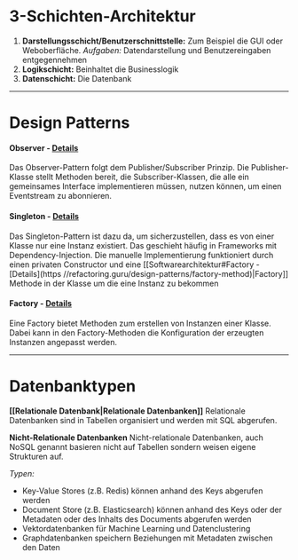 # 3-Schichten-Architektur
1. **Darstellungsschicht/Benutzerschnittstelle:** Zum Beispiel die GUI oder  Weboberfläche. *Aufgaben:* Datendarstellung und Benutzereingaben entgegennehmen
2. **Logikschicht:** Beinhaltet die Businesslogik
3. **Datenschicht:** Die Datenbank

---
# Design Patterns
#### Observer - [Details](https://refactoring.guru/design-patterns/observer)
Das Observer-Pattern folgt dem Publisher/Subscriber Prinzip. Die Publisher-Klasse stellt Methoden bereit, die Subscriber-Klassen, die alle ein gemeinsames Interface implementieren müssen, nutzen können, um einen Eventstream zu abonnieren.

#### Singleton - [Details](https://refactoring.guru/design-patterns/singleton)
Das Singleton-Pattern ist dazu da, um sicherzustellen, dass es von einer Klasse nur eine Instanz existiert. Das geschieht häufig in Frameworks mit Dependency-Injection. Die manuelle Implementierung funktioniert durch einen privaten Constructor und eine [[Softwarearchitektur#Factory - [Details](https //refactoring.guru/design-patterns/factory-method)|Factory]] Methode in der Klasse um die eine Instanz zu bekommen

#### Factory - [Details](https://refactoring.guru/design-patterns/factory-method)
Eine Factory bietet Methoden zum erstellen von Instanzen einer Klasse. Dabei kann in den Factory-Methoden die Konfiguration der erzeugten Instanzen angepasst werden.

---
# Datenbanktypen

**[[Relationale Datenbank|Relationale Datenbanken]]**
Relationale Datenbanken sind in Tabellen organisiert und werden mit SQL abgerufen.

**Nicht-Relationale Datenbanken**
Nicht-relationale Datenbanken, auch NoSQL genannt basieren nicht auf Tabellen sondern weisen eigene Strukturen auf.

*Typen:*
- Key-Value Stores (z.B. Redis) können anhand des Keys abgerufen werden
- Document Store (z.B. Elasticsearch) können anhand des Keys oder der Metadaten oder des Inhalts des Documents abgerufen werden 
- Vektordatenbanken für Machine Learning und Datenclustering
- Graphdatenbanken speichern Beziehungen mit Metadaten zwischen den Daten
